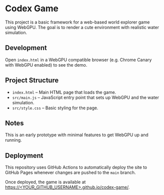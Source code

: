 # Codex Game

This project is a basic framework for a web-based world explorer game using WebGPU. The goal is to render a cute environment with realistic water simulation.

## Development

Open `index.html` in a WebGPU compatible browser (e.g. Chrome Canary with WebGPU enabled) to see the demo.

## Project Structure

- `index.html` – Main HTML page that loads the game.
- `src/main.js` – JavaScript entry point that sets up WebGPU and the water simulation.
- `src/style.css` – Basic styling for the page.

## Notes

This is an early prototype with minimal features to get WebGPU up and running.

## Deployment

This repository uses GitHub Actions to automatically deploy the site to GitHub Pages whenever changes are pushed to the `main` branch.


Once deployed, the game is available at [https://<YOUR_GITHUB_USERNAME>.github.io/codex-game/](https://<YOUR_GITHUB_USERNAME>.github.io/codex-game/).

